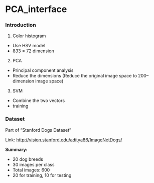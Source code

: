 # PCA_interface

### Introduction
1. Color histogram
  * Use HSV model 
  * 8*3*3 = 72 dimension

2. PCA
  * Principal component analysis
  * Reduce the dimensions (Reduce the original image space to 200–dimension image space)

3. SVM
  * Combine the two vectors
  * training

### Dataset
Part of  “Stanford Dogs Dataset”

Link: http://vision.stanford.edu/aditya86/ImageNetDogs/

**Summary:**
* 20 dog breeds
* 30 images per class
* Total images: 600
* 20 for training, 10 for testing
